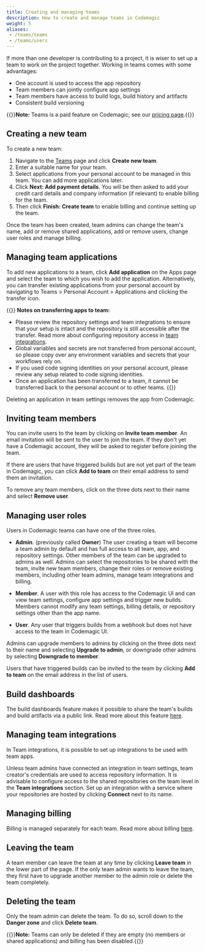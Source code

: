 ```yaml
---
title: Creating and managing teams
description: How to create and manage teams in Codemagic
weight: 5
aliases:
 - /teams/teams
 - /teams/users
---
```


If more than one developer is contributing to a project, it is wiser to set up a team to work on the project together. Working in teams comes with some advantages:

* One account is used to access the app repository
* Team members can jointly configure app settings
* Team members have access to build logs, build history and artifacts
* Consistent build versioning

{{<notebox>}}**Note:** Teams is a paid feature on Codemagic; see our [pricing page](https://codemagic.io/pricing/).{{</notebox>}}

## Creating a new team

To create a new team:

1. Navigate to the [Teams](https://codemagic.io/teams) page and click **Create new team**. 
2. Enter a suitable name for your team.
3. Select applications from your personal account to be managed in this team. You can add more applications later.
4. Click **Next: Add payment details**. You will be then asked to add your credit card details and company information (if relevant) to enable billing for the team.
5. Then click **Finish: Create team** to enable billing and continue setting up the team.

Once the team has been created, team admins can change the team's name, add or remove shared applications, add or remove users, change user roles and manage billing.

## Managing team applications

To add new applications to a team, click **Add application** on the Apps page and select the team to which you wish to add the application. Alternatively, you can transfer existing applications from your personal account by navigating to Teams > Personal Account > Applications and clicking the transfer icon.

{{<notebox>}}
**Notes on transferring apps to team:** 
* Please review the repository settings and team integrations to ensure that your setup is intact and the repository is still accessible after the transfer. Read more about configuring repository access in [team integrations](#managing-team-integrations).
* Global variables and secrets are not transferred from personal account, so please copy over any environment variables and secrets that your workflows rely on.
* If you used code signing identities on your personal account, please review any setup related to code signing identities.
* Once an application has been transferred to a team, it cannot be transferred back to the personal account or to other teams.
{{</notebox>}}

Deleting an application in team settings removes the app from Codemagic.

## Inviting team members

You can invite users to the team by clicking on **Invite team member**. An email invitation will be sent to the user to join the team. If they don't yet have a Codemagic account, they will be asked to register before joining the team. 

If there are users that have triggered builds but are not yet part of the team in Codemagic, you can click **Add to team** on their email address to send them an invitation.

To remove any team members, click on the three dots next to their name and select **Remove user**.

## Managing user roles

Users in Codemagic teams can have one of the three roles.

* **Admin**. (previously called **Owner**) The user creating a team will become a team admin by default and has full access to all team, app, and repository settings. Other members of the team can be upgraded to admins as well. Admins can select the repositories to be shared with the team, invite new team members, change their roles or remove existing members, including other team admins, manage team integrations and billing.

* **Member**. A user with this role has access to the Codemagic UI and can view team settings, configure app settings and trigger new builds. Members cannot modify any team settings, billing details, or repository settings other than the app name.

* **User**. Any user that triggers builds from a webhook but does not have access to the team in Codemagic UI.

Admins can upgrade members to admins by clicking on the three dots next to their name and selecting **Upgrade to admin**, or downgrade other admins by selecting **Downgrade to member**. 

Users that have triggered builds can be invited to the team by clicking **Add to team** on the email address in the list of users.

## Build dashboards

The build dashboards feature makes it possible to share the team's builds and build artifacts via a public link. Read more about this feature [here](/yaml-publishing/build-dashboards).

## Managing team integrations

In Team integrations, it is possible to set up integrations to be used with team apps.

Unless team admins have connected an integration in team settings, team creator's credentials are used to access repository information. It is advisable to configure access to the shared repositories on the team level in the **Team integrations** section. Set up an integration with a service where your repositories are hosted by clicking **Connect** next to its name.

## Managing billing

Billing is managed separately for each team. Read more about billing [here](../billing/billing).

## Leaving the team

A team member can leave the team at any time by clicking **Leave team** in the lower part of the page. If the only team admin wants to leave the team, they first have to upgrade another member to the admin role or delete the team completely.

## Deleting the team

Only the team admin can delete the team. To do so, scroll down to the **Danger zone** and click **Delete team**.

{{<notebox>}}**Note:** Teams can only be deleted if they are empty (no members or shared applications) and billing has been disabled.{{</notebox>}}
